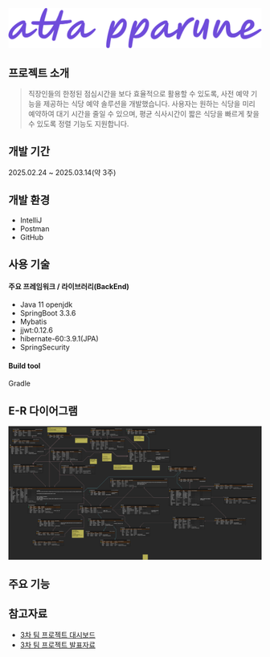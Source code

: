 ![image](./3rdPoster.png)
## 프로젝트 소개
>직장인들의 한정된 점심시간을 보다 효율적으로 활용할 수 있도록, 사전 예약 기능을 제공하는 식당 예약 솔루션을 개발했습니다. 사용자는 원하는 식당을 미리 예약하여 대기 시간을 줄일 수 있으며, 평균 식사시간이 짧은 식당을 빠르게 찾을 수 있도록 정렬 기능도 지원합니다.

## 개발 기간
2025.02.24 ~ 2025.03.14(약 3주)

## 개발 환경
- IntelliJ
- Postman
- GitHub

## 사용 기술
#### 주요 프레임워크 / 라이브러리(BackEnd)
- Java 11 openjdk
- SpringBoot 3.3.6
- Mybatis
- jjwt:0.12.6
- hibernate-60:3.9.1(JPA)
- SpringSecurity

#### Build tool
Gradle

## E-R 다이어그램
![image](./3rdERD.png)

## 주요 기능


## 참고자료
* [3차 팀 프로젝트 대시보드](https://www.notion.so/3-1986d625693f80cfab29d5280d07a881)
* [3차 팀 프로젝트 발표자료](https://www.canva.com/design/DAGiDtrOZbg/hjT4h26Mths_hXKFvrDTcA/edit?ui=eyJIIjp7IkEiOnRydWV9fQ)
